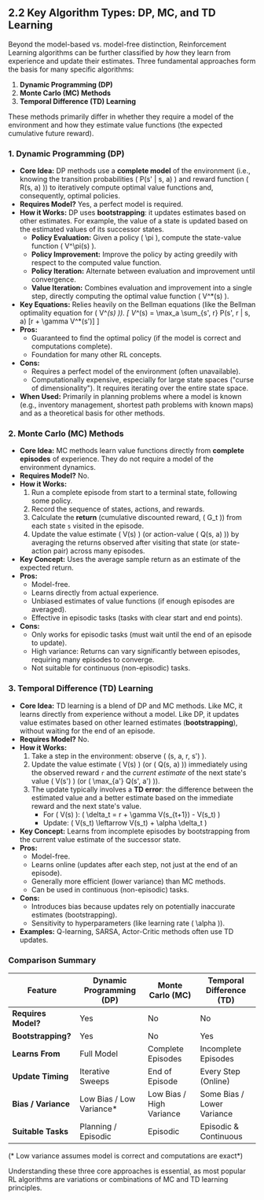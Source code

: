 ## 2.2 Key Algorithm Types: DP, MC, and TD Learning

Beyond the model-based vs. model-free distinction, Reinforcement Learning algorithms can be further classified by *how* they learn from experience and update their estimates. Three fundamental approaches form the basis for many specific algorithms:

1.  **Dynamic Programming (DP)**
2.  **Monte Carlo (MC) Methods**
3.  **Temporal Difference (TD) Learning**

These methods primarily differ in whether they require a model of the environment and how they estimate value functions (the expected cumulative future reward).

### 1. Dynamic Programming (DP)

*   **Core Idea:** DP methods use a **complete model** of the environment (i.e., knowing the transition probabilities \( P(s' | s, a) \) and reward function \( R(s, a) \)) to iteratively compute optimal value functions and, consequently, optimal policies.
*   **Requires Model?** Yes, a perfect model is required.
*   **How it Works:** DP uses **bootstrapping**: it updates estimates based on other estimates. For example, the value of a state is updated based on the estimated values of its successor states.
    *   **Policy Evaluation:** Given a policy \( \pi \), compute the state-value function \( V^\pi(s) \).
    *   **Policy Improvement:** Improve the policy by acting greedily with respect to the computed value function.
    *   **Policy Iteration:** Alternate between evaluation and improvement until convergence.
    *   **Value Iteration:** Combines evaluation and improvement into a single step, directly computing the optimal value function \( V^*(s) \).
*   **Key Equations:** Relies heavily on the Bellman equations (like the Bellman optimality equation for \( V^*(s) \)).
    \[ V^*(s) = \max_a \sum_{s', r} P(s', r | s, a) [r + \gamma V^*(s')] \]
*   **Pros:**
    *   Guaranteed to find the optimal policy (if the model is correct and computations complete).
    *   Foundation for many other RL concepts.
*   **Cons:**
    *   Requires a perfect model of the environment (often unavailable).
    *   Computationally expensive, especially for large state spaces ("curse of dimensionality"). It requires iterating over the entire state space.
*   **When Used:** Primarily in planning problems where a model is known (e.g., inventory management, shortest path problems with known maps) and as a theoretical basis for other methods.

### 2. Monte Carlo (MC) Methods

*   **Core Idea:** MC methods learn value functions directly from **complete episodes** of experience. They do not require a model of the environment dynamics.
*   **Requires Model?** No.
*   **How it Works:**
    1.  Run a complete episode from start to a terminal state, following some policy.
    2.  Record the sequence of states, actions, and rewards.
    3.  Calculate the **return** (cumulative discounted reward, \( G_t \)) from each state `s` visited in the episode.
    4.  Update the value estimate \( V(s) \) (or action-value \( Q(s, a) \)) by averaging the returns observed after visiting that state (or state-action pair) across many episodes.
*   **Key Concept:** Uses the average sample return as an estimate of the expected return.
*   **Pros:**
    *   Model-free.
    *   Learns directly from actual experience.
    *   Unbiased estimates of value functions (if enough episodes are averaged).
    *   Effective in episodic tasks (tasks with clear start and end points).
*   **Cons:**
    *   Only works for episodic tasks (must wait until the end of an episode to update).
    *   High variance: Returns can vary significantly between episodes, requiring many episodes to converge.
    *   Not suitable for continuous (non-episodic) tasks.

### 3. Temporal Difference (TD) Learning

*   **Core Idea:** TD learning is a blend of DP and MC methods. Like MC, it learns directly from experience without a model. Like DP, it updates value estimates based on other learned estimates (**bootstrapping**), without waiting for the end of an episode.
*   **Requires Model?** No.
*   **How it Works:**
    1.  Take a step in the environment: observe \( (s, a, r, s') \).
    2.  Update the value estimate \( V(s) \) (or \( Q(s, a) \)) immediately using the observed reward `r` and the *current estimate* of the next state's value \( V(s') \) (or \( \max_{a'} Q(s', a') \)).
    3.  The update typically involves a **TD error**: the difference between the estimated value and a better estimate based on the immediate reward and the next state's value.
        *   For \( V(s) \): \( \delta_t = r + \gamma V(s_{t+1}) - V(s_t) \)
        *   Update: \( V(s_t) \leftarrow V(s_t) + \alpha \delta_t \)
*   **Key Concept:** Learns from incomplete episodes by bootstrapping from the current value estimate of the successor state.
*   **Pros:**
    *   Model-free.
    *   Learns online (updates after each step, not just at the end of an episode).
    *   Generally more efficient (lower variance) than MC methods.
    *   Can be used in continuous (non-episodic) tasks.
*   **Cons:**
    *   Introduces bias because updates rely on potentially inaccurate estimates (bootstrapping).
    *   Sensitivity to hyperparameters (like learning rate \( \alpha \)).
*   **Examples:** Q-learning, SARSA, Actor-Critic methods often use TD updates.

### Comparison Summary

| Feature              | Dynamic Programming (DP)   | Monte Carlo (MC)       | Temporal Difference (TD) |
|----------------------|--------------------------|------------------------|--------------------------|
| **Requires Model?**  | Yes                      | No                     | No                       |
| **Bootstrapping?**   | Yes                      | No                     | Yes                      |
| **Learns From**      | Full Model               | Complete Episodes      | Incomplete Episodes    |
| **Update Timing**    | Iterative Sweeps         | End of Episode         | Every Step (Online)    |
| **Bias / Variance**  | Low Bias / Low Variance* | Low Bias / High Variance | Some Bias / Lower Variance |
| **Suitable Tasks**   | Planning / Episodic      | Episodic               | Episodic & Continuous  |

(* Low variance assumes model is correct and computations are exact*)

Understanding these three core approaches is essential, as most popular RL algorithms are variations or combinations of MC and TD learning principles. 